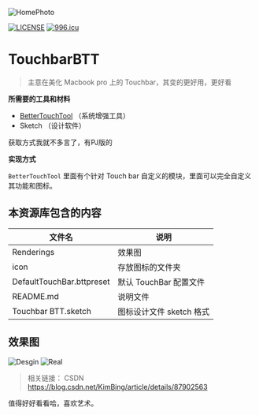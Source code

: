 ![HomePhoto](https://github.com/KyleBing/TouchbarBBT/blob/master/Renderings/cover.jpg)


[![LICENSE](https://img.shields.io/badge/license-Anti%20996-blue.svg)](https://github.com/996icu/996.ICU/blob/master/LICENSE) [![996.icu](https://img.shields.io/badge/link-996.icu-red.svg)](https://996.icu)

# TouchbarBTT

> 主意在美化 Macbook pro 上的 Touchbar，其变的更好用，更好看



**所需要的工具和材料**

- [BetterTouchTool](https://folivora.ai/) （系统增强工具）
- Sketch （设计软件）

获取方式我就不多言了，有PJ版的


**实现方式**

`BetterTouchTool` 里面有个针对 Touch bar 自定义的模块，里面可以完全自定义其功能和图标。



## 本资源库包含的内容

文件名 | 说明
--- | ---
Renderings | 效果图
icon | 存放图标的文件夹
DefaultTouchBar.bttpreset | 默认 TouchBar 配置文件
README.md | 说明文件
Touchbar BTT.sketch | 图标设计文件 sketch 格式
 
 
 
 
## 效果图

![Desgin](https://github.com/KyleBing/TouchbarBBT/blob/master/Renderings/0-default.png)
![Real](https://github.com/KyleBing/TouchbarBBT/blob/master/Renderings/keyboard.jpg)


> 相关链接： CSDN https://blog.csdn.net/KimBing/article/details/87902563

值得好好看看哈，喜欢艺术。

